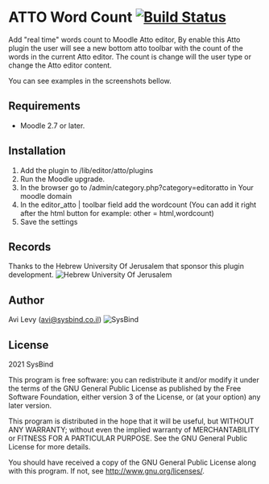 # ATTO Word Count [![Build Status](https://github.com/SysBind/moodle-atto_wordcount/actions/workflows/ci.yml/badge.svg?branch=main)]((https://github.com/SysBind/moodle-atto_wordcount/actions))
Add "real time" words count to Moodle Atto editor, By enable this Atto plugin the user will see a new bottom atto toolbar with the count of the words in the current Atto editor.
The count is change will the user type or change the Atto editor content.

You can see examples in the screenshots bellow.
## Requirements
- Moodle 2.7 or later.

## Installation
1. Add the plugin to /lib/editor/atto/plugins
1. Run the Moodle upgrade.
1. In the browser go to /admin/category.php?category=editoratto in Your moodle domain
1. In the editor_atto | toolbar field add the wordcount (You can add it right after the html button for example: other = html,wordcount)
1. Save the settings

## Records
Thanks to the Hebrew University Of Jerusalem that sponsor this plugin development.
![Hebrew University Of Jerusalem](https://moodle.org/pluginfile.php/50/local_plugins/plugin_description/2743/logo-ltr.png)
## Author
Avi Levy (avi@sysbind.co.il)
![SysBind](https://moodle.org/pluginfile.php/50/local_plugins/plugin_description/2743/Sysbind-Moodle-Partner-Landscape.png)
## License ##

2021 SysBind

This program is free software: you can redistribute it and/or modify it under
the terms of the GNU General Public License as published by the Free Software
Foundation, either version 3 of the License, or (at your option) any later
version.

This program is distributed in the hope that it will be useful, but WITHOUT ANY
WARRANTY; without even the implied warranty of MERCHANTABILITY or FITNESS FOR A
PARTICULAR PURPOSE.  See the GNU General Public License for more details.

You should have received a copy of the GNU General Public License along with
this program.  If not, see <http://www.gnu.org/licenses/>.
